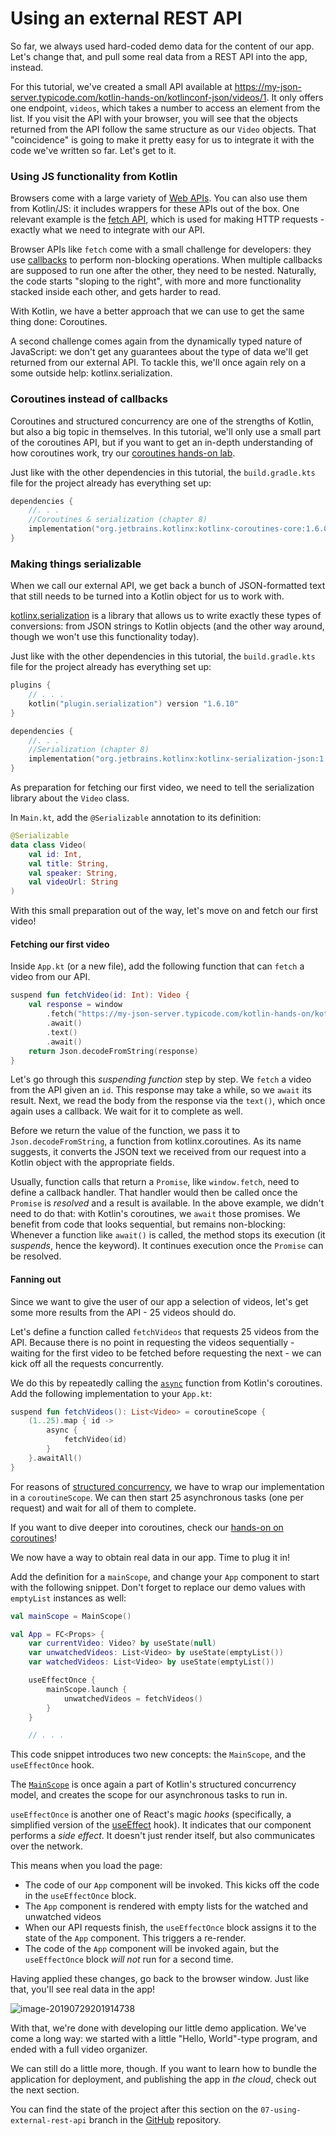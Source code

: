 # Using an external REST API

So far, we always used hard-coded demo data for the content of our app. Let's change that, and pull some real data from a REST API into the app, instead.

For this tutorial, we've created a small API available at https://my-json-server.typicode.com/kotlin-hands-on/kotlinconf-json/videos/1. It only offers one endpoint, `videos`, which takes a number to access an element from the list. If you visit the API with your browser, you will see that the objects returned from the API follow the same structure as our `Video` objects. That "coincidence" is going to make it pretty easy for us to integrate it with the code we've written so far. Let's get to it.

### Using JS functionality from Kotlin

Browsers come with a large variety of [Web APIs](https://developer.mozilla.org/en-US/docs/Web/API). You can also use them from Kotlin/JS: it includes wrappers for these APIs out of the box. One relevant example is the [fetch API](https://developer.mozilla.org/en-US/docs/Web/API/Fetch_API), which is used for making HTTP requests - exactly what we need to integrate with our API.

Browser APIs like `fetch` come with a small challenge for developers: they use [callbacks](https://developer.mozilla.org/en-US/docs/Glossary/Callback_function)
to perform non-blocking operations. When multiple callbacks are supposed to run one after the other, they need to be nested. Naturally, the code starts "sloping to the right", with more and more functionality stacked inside each other, and gets harder to read.

With Kotlin, we have a better approach that we can use to get the same thing done: Coroutines.

A second challenge comes again from the dynamically typed nature of JavaScript:
we don't get any guarantees about the type of data we'll get returned from our external API. To tackle this, we'll once again rely on a some outside help: kotlinx.serialization.

### Coroutines instead of callbacks

Coroutines and structured concurrency are one of the strengths of Kotlin, but also a big topic in themselves. In this tutorial, we'll only use a small part of the coroutines API, but if you want to get an in-depth understanding of how coroutines work, try our [coroutines hands-on lab](https://play.kotlinlang.org/hands-on/Introduction%20to%20Coroutines%20and%20Channels/).

Just like with the other dependencies in this tutorial, the `build.gradle.kts` file for the project already has everything set up:

```kotlin
dependencies {
    //. . .
    //Coroutines & serialization (chapter 8)
    implementation("org.jetbrains.kotlinx:kotlinx-coroutines-core:1.6.0")
}
```

### Making things serializable

When we call our external API, we get back a bunch of JSON-formatted text that still needs to be turned into a Kotlin object for us to work with.

[kotlinx.serialization](https://github.com/Kotlin/kotlinx.serialization) is a library that allows us to write exactly these types of conversions:
from JSON strings to Kotlin objects (and the other way around, though we won't use this functionality today).

Just like with the other dependencies in this tutorial, the `build.gradle.kts` file for the project already has everything set up:

```kotlin
plugins {
    // . . .
    kotlin("plugin.serialization") version "1.6.10"
}

dependencies {
    //. . .
    //Serialization (chapter 8)
    implementation("org.jetbrains.kotlinx:kotlinx-serialization-json:1.3.2")
}
```

As preparation for fetching our first video, we need to tell the serialization library about the `Video` class.

In `Main.kt`, add the `@Serializable` annotation to its definition:

```kotlin
@Serializable
data class Video(
    val id: Int,
    val title: String,
    val speaker: String,
    val videoUrl: String
)
```

With this small preparation out of the way, let's move on and fetch our first video!

#### Fetching our first video

Inside `App.kt` (or a new file), add the following function that can `fetch` a video from our API.

```kotlin
suspend fun fetchVideo(id: Int): Video {
    val response = window
        .fetch("https://my-json-server.typicode.com/kotlin-hands-on/kotlinconf-json/videos/$id")
        .await()
        .text()
        .await()
    return Json.decodeFromString(response)
}
```

Let's go through this *suspending function* step by step. We `fetch` a video from the API given an `id`. This response may take a while, so we `await` its result. Next, we read the body from the response via the `text()`, which once again uses a callback. We wait for it to complete as well.

Before we return the value of the function, we pass it to `Json.decodeFromString`, a function from kotlinx.coroutines. As its name suggests, it converts the JSON text we received from our request into a Kotlin object with the appropriate fields.

Usually, function calls that return a `Promise`, like `window.fetch`, need to define a callback handler. That handler would then be called once the `Promise` is *resolved* and a result is available. In the above example, we didn't need to do that: with Kotlin's coroutines, we `await` those promises. We benefit from code that looks sequential, but remains non-blocking:
Whenever a function like `await()` is called, the method stops its execution (it *suspends*, hence the keyword). It continues execution once the `Promise` can be resolved.

#### Fanning out

Since we want to give the user of our app a selection of videos, let's get some more results from the API - 25 videos should do.

Let's define a function called `fetchVideos` that requests 25 videos from the API. Because there is no point in requesting the videos sequentially - waiting for the first video to be fetched before requesting the next - we can kick off all the requests concurrently.

We do this by repeatedly calling the [`async`](https://kotlin.github.io/kotlinx.coroutines/kotlinx-coroutines-core/kotlinx.coroutines/async.html) function from Kotlin's coroutines. Add the following implementation to your `App.kt`:

```kotlin
suspend fun fetchVideos(): List<Video> = coroutineScope {
    (1..25).map { id ->
        async {
            fetchVideo(id)
        }
    }.awaitAll()
}
```

For reasons of [structured concurrency](https://kotlinlang.org/docs/reference/coroutines/basics.html#structured-concurrency), we have to wrap our implementation in a `coroutineScope`. We can then start 25 asynchronous tasks (one per request) and wait for all of them to complete.

If you want to dive deeper into coroutines, check our [hands-on on coroutines](https://play.kotlinlang.org/hands-on/Introduction%20to%20Coroutines%20and%20Channels/01_Introduction)!

We now have a way to obtain real data in our app.
Time to plug it in!

Add the definition for a `mainScope`, and change your `App` component to start with the following snippet.
Don't forget to replace our demo values with `emptyList` instances as well:

```kotlin
val mainScope = MainScope()

val App = FC<Props> {
    var currentVideo: Video? by useState(null)
    var unwatchedVideos: List<Video> by useState(emptyList())
    var watchedVideos: List<Video> by useState(emptyList())

    useEffectOnce {
        mainScope.launch {
            unwatchedVideos = fetchVideos()
        }
    }

    // . . .
```

This code snippet introduces two new concepts: the `MainScope`, and the `useEffectOnce` hook.

The [`MainScope`](https://kotlin.github.io/kotlinx.coroutines/kotlinx-coroutines-core/kotlinx.coroutines/-main-scope.html) is once again a part of Kotlin's structured concurrency model,
and creates the scope for our asynchronous tasks to run in.

`useEffectOnce` is another one of React's magic *hooks* (specifically, a simplified version of the [useEffect](https://reactjs.org/docs/hooks-effect.html) hook). It indicates that our component performs a *side effect*. It doesn't just render itself, but also communicates over the network.

This means when you load the page:

- The code of our `App` component will be invoked. This kicks off the code in the `useEffectOnce` block.
- The `App` component is rendered with empty lists for the watched and unwatched videos
- When our API requests finish, the `useEffectOnce` block assigns it to the state of the `App` component. This triggers a re-render.
- The code of the `App` component will be invoked again, but the `useEffectOnce` block *will not* run for a second time.

Having applied these changes, go back to the browser window.
Just like that, you'll see real data in the app!

![image-20190729201914738](./assets/image-20190729201914738.png)

With that, we're done with developing our little demo application.
We've come a long way: we started with a little "Hello, World"-type program, and ended with a full video organizer.

We can still do a little more, though.
If you want to learn how to bundle the application for deployment,
and publishing the app in *the cloud*, check out the next section.

You can find the state of the project after this section on the `07-using-external-rest-api` branch in the [GitHub](https://github.com/kotlin-hands-on/web-app-react-kotlin-js-gradle/tree/07-using-external-rest-api) repository.
